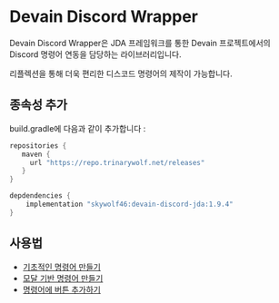 # Devain Discord Wrapper

Devain Discord Wrapper은 JDA 프레임워크를 통한 Devain 프로젝트에서의 Discord 명령어 연동을 담당하는 라이브러리입니다.

리플렉션을 통해 더욱 편리한 디스코드 명령어의 제작이 가능합니다.

## 종속성 추가
build.gradle에 다음과 같이 추가합니다 :

```groovy
repositories {
   maven {
     url "https://repo.trinarywolf.net/releases" 
   }
}

depdendencies {
    implementation "skywolf46:devain-discord-jda:1.9.4"
}
```

## 사용법
- [기초적인 명령어 만들기](docs/basic_command.md)
- [모달 기반 명령어 만들기](docs/modal_command.md)
- [명령어에 버튼 추가하기](docs/button_command.md)
